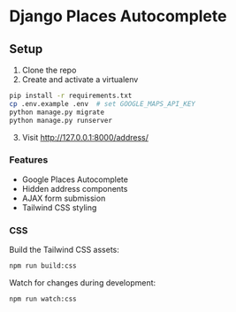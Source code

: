 # Django Places Autocomplete

## Setup

1. Clone the repo
2. Create and activate a virtualenv

```bash
pip install -r requirements.txt
cp .env.example .env  # set GOOGLE_MAPS_API_KEY
python manage.py migrate
python manage.py runserver
```

3. Visit http://127.0.0.1:8000/address/

### Features

- Google Places Autocomplete
- Hidden address components
- AJAX form submission
- Tailwind CSS styling

### CSS

Build the Tailwind CSS assets:

```bash
npm run build:css
```

Watch for changes during development:

```bash
npm run watch:css
```
